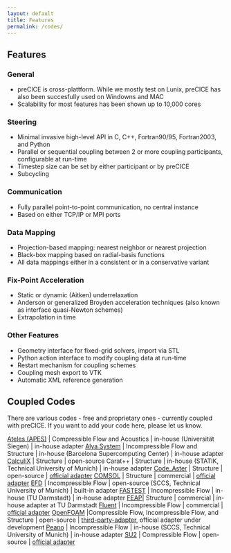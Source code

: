 ```yaml
---
layout: default
title: Features
permalink: /codes/
---
```


## Features

### General
+ preCICE is cross-plattform. While we mostly test on Lunix, preCICE has also been succesfully used on Windowns and MAC
+ Scalability for most features has been shown up to 10,000 cores

### Steering
+ Minimal invasive high-level API in C, C++, Fortran90/95, Fortran2003, and Python
+ Parallel or sequential coupling between 2 or more coupling participants, configurable at run-time
+ Timestep size can be set by either participant or by preCICE
+ Subcycling

### Communication
+ Fully parallel point-to-point communication, no central instance
+ Based on either TCP/IP or MPI ports

### Data Mapping
+ Projection-based mapping: nearest neighbor or nearest projection
+ Black-box mapping based on radial-basis functions
+ All data mappings either in a consistent or in a conservative variant

### Fix-Point Acceleration
+ Static or dynamic (Aitken) underrelaxation
+ Anderson or generalized Broyden acceleration techniques (also known as interface quasi-Newton schemes) 
+ Extrapolation in time

### Other Features
+ Geometry interface for fixed-grid solvers, import via STL
+ Python action interface to modify coupling data at run-time
+ Restart mechanism for coupling schemes
+ Coupling mesh export to VTK
+ Automatic XML reference generation


## Coupled Codes

There are various codes - free and proprietary ones - currently coupled with preCICE. If you want to add your code here, please let us know. 

[Ateles (APES)](http://www.mb.uni-siegen.de/sts/departmentmainmenu_de/software/?lang=de) |	Compressible Flow and Acoustics	| in-house (Universität Siegen) | in-house adapter
[Alya System](http://www.bsc.es/computer-applications/alya-system) |	Incompressible Flow and Structure | in-house (Barcelona Supercomputing Center) | in-house adapter
[CalculiX](http://www.calculix.de/) |	Structure | open-source 
Carat++ |	Structure | in-house (STATIK, Technical University of Munich) | in-house adapter
[Code_Aster](http://www.code-aster.org) |	Structure | open-source | [official adapter](https://github.com/precice/code_aster-adapter)
[COMSOL](http://www.comsol.com/) | Structure | commercial | [official adapter](https://github.com/precice/comsol-adapter)
[EFD](https://github.com/precice/efd) | Incompressible Flow | open-source (SCCS, Technical University of Munich) | built-in adapter
[FASTEST](http://www.fnb.tu-darmstadt.de/forschung_fnb/software_fnb/software_fnb.en.jsp) | Incompressible Flow | in-house (TU Darmstadt) | in-house adapter 
[FEAP](http://www.ce.berkeley.edu/projects/feap/)| Structure | commercial | in-house adapter at TU Darmstadt 
[Fluent](http://www.ansys.com/Products/Simulation+Technology/Fluid+Dynamics/Fluid+Dynamics+Products/ANSYS+Fluent) | Incompressible Flow | commercial | [official adapter](https://github.com/precice/fluent-adapter)
[OpenFOAM](http://www.openfoam.com/) |Compressible Flow, Incompressible Flow, and Structure | open-source | [third-party-adapter](https://github.com/davidsblom/FOAM-FSI), official adapter under development
[Peano](http://www5.in.tum.de/peano/releases/index.html) | Incompressible Flow | in-house (SCCS, Technical University of Munich) | in-house adapter
[SU2](http://su2.stanford.edu/) | Compressible Flow | open-source | [official adapter](https://github.com/precice/su2-adapter)
